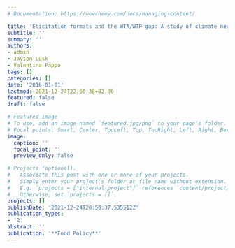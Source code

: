 ```yaml
---
# Documentation: https://wowchemy.com/docs/managing-content/

title: 'Elicitation formats and the WTA/WTP gap: A study of climate neutral foods'
subtitle: ''
summary: ''
authors:
- admin
- Jayson Lusk
- Valentina Pappa
tags: []
categories: []
date: '2016-01-01'
lastmod: 2021-12-24T22:50:38+02:00
featured: false
draft: false

# Featured image
# To use, add an image named `featured.jpg/png` to your page's folder.
# Focal points: Smart, Center, TopLeft, Top, TopRight, Left, Right, BottomLeft, Bottom, BottomRight.
image:
  caption: ''
  focal_point: ''
  preview_only: false

# Projects (optional).
#   Associate this post with one or more of your projects.
#   Simply enter your project's folder or file name without extension.
#   E.g. `projects = ["internal-project"]` references `content/project/deep-learning/index.md`.
#   Otherwise, set `projects = []`.
projects: []
publishDate: '2021-12-24T20:50:37.535512Z'
publication_types:
- '2'
abstract: ''
publication: '**Food Policy**'
---
```

